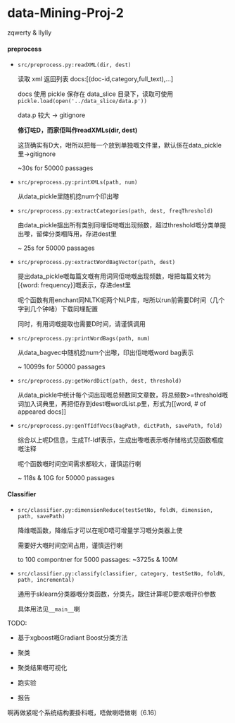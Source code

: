 # data-Mining-Proj-2

zqwerty & llylly

#### preprocess

+ `src/preprocess.py:readXML(dir, dest)`

  读取 xml 返回列表 docs:[(doc-id,category,full_text),...]

  docs 使用 pickle 保存在 data_slice 目录下，读取可使用 `pickle.load(open('../data_slice/data.p'))`

  data.p 较大 -> gitignore

  **修订咗D，而家佢叫作readXMLs(dir, dest)**

  这货确实有D大，咁所以把每一个放到单独嘅文件里，默认係在data_pickle里->gitignore

  ~30s for 50000 passages

+ `src/preprocess.py:printXMLs(path, num)`

  从data_pickle里随机捻num个印出嚟

+ `src/preprocess.py:extractCategories(path, dest, freqThreshold)`

  由data_pickle搵出所有类别同埋佢哋嘅出现频数，超过threshold嘅分类单提出嚟，留俾分类嗰阵用，存进dest里

  ~ 25s for 50000 passages

+ `src/preprocess.py:extractWordBagVector(path, dest)`

  提出data_pickle嘅每篇文嘅有用词同佢哋嘅出现频数，咁把每篇文转为[{word: frequency}]嘅表示，存进dest里

  呢个函数有用enchant同NLTK呢两个NLP库，咁所以run前需要D时间（几个字到几个钟啫）下载同埋配置

  同时，有用词嘅提取也需要D时间，请谨慎调用

+ `src/preprocess.py:printWordBags(path, num)`

  从data_bagvec中随机捻num个出嚟，印出佢哋嘅word bag表示

  ~ 10099s for 50000 passages

+ `src/preprocess.py:getWordDict(path, dest, threshold)`

  从data_pickle中统计每个词出现嘅总频数同文章数，将总频数>=threshold嘅词加入词典里，再把佢存到dest嘅wordList.p里，形式为[[word, # of appeared docs]]

+ `src/preprocess.py:genTfIdfVecs(bagPath, dictPath, savePath, fold)`

  综合以上呢D信息，生成Tf-Idf表示，生成出嚟嘅表示嘅存储格式见函数嗰度嘅注释


  呢个函数嘅时间空间需求都较大，谨慎运行喇

  ~ 118s & 10G for 50000 passages

#### Classifier

+ `src/classifier.py:dimensionReduce(testSetNo, foldN, dimension, path, savePath)`

  降维嘅函数，降维后才可以在呢D唔可增量学习嘅分类器上使

  需要好大嘅时间空间占用，谨慎运行喇

  to 100 compontner for 5000 passages: ~3725s & 100M

+ `src/classifier.py:classify(classifier, category, testSetNo, foldN, path, incremental)`

  通用于sklearn分类器嘅分类函数，分类先，跟住计算呢D要求嘅评价参数

  具体用法见`__main__`喇

TODO:

+ 基于xgboost嘅Gradiant Boost分类方法


+ 聚类
+ 聚类结果嘅可视化
+ 跑实验
+ 报告

啊再做紧呢个系统结构要掛科嘅，唔做喇唔做喇（6.16）

